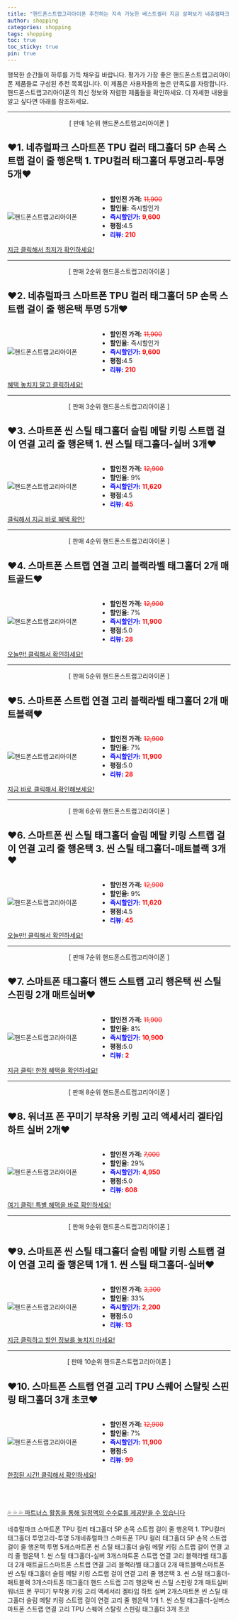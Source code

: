 ```yaml
---
title: "핸드폰스트랩고리아이폰 추천하는 지속 가능한 베스트셀러 지금 살펴보기 네츄럴파크 스마트폰 TPU 컬러 태그홀더"
author: shopping
categories: shopping
tags: shopping
toc: true
toc_sticky: true
pin: true
---
```

행복한 순간들이 하루를 가득 채우길 바랍니다. 평가가 가장 좋은 핸드폰스트랩고리아이폰 제품들로 구성된 추천 목록입니다. 이 제품은 사용자들의 높은 만족도를 자랑합니다. 핸드폰스트랩고리아이폰의 최신 정보와 저렴한 제품들을 확인하세요. 더 자세한 내용을 알고 싶다면 아래를 참조하세요.

---
<p class="toplist" style="margin: 0 auto; display: block; width: fit-content;">[ 판매 1순위 핸드폰스트랩고리아이폰 ]</p>

<h2><strong>❤️1. 네츄럴파크 스마트폰 TPU 컬러 태그홀더 5P 손목 스트랩 걸이 줄 행온택 1. TPU컬러 태그홀더 투명고리-투명 5개❤️</strong></h2>

<div style="display: flex; align-items: center;">
    <div style="flex: 0.4;">
        <img src="https://thumbnail8.coupangcdn.com/thumbnails/remote/230x230ex/image/vendor_inventory/067b/21dea7df1a605b7e41e68ff8cf73988387e23e55333a9cdc68cc36dcecc8.jpg" alt="핸드폰스트랩고리아이폰" style="max-width: 100%;">
    </div>
    <div style="flex: 0.6; margin-left: 10px;">
        <ul>
            <li><strong>할인전 가격:</strong> <del style="color: red;">11,900</del></li>
            <li><strong>할인율:</strong> 즉시할인가</li>
            <li><span style='color:blue'><strong>즉시할인가:</strong></span> <span style='color:red'><strong>9,600</strong></span></li>
            <li><strong>평점:</strong>4.5</li>
            <li><span style='color:blue'><strong>리뷰:</strong></span> <span style='color:red'><strong>210</strong></span></li>
        </ul>
    </div>
</div>
<div class="center">
    <a href="https://William4Davisa.github.io?lptag=AF9450613&subid=githubio&pageKey=7158466603&traceid=V0-153&itemId=20173498578&vendorItemId=85799062196" class="myButton">
        지금 클릭해서 최저가 확인하세요!
    </a>
</div>


---
<p class="toplist" style="margin: 0 auto; display: block; width: fit-content;">[ 판매 2순위 핸드폰스트랩고리아이폰 ]</p>

<h2><strong>❤️2. 네츄럴파크 스마트폰 TPU 컬러 태그홀더 5P 손목 스트랩 걸이 줄 행온택 투명 5개❤️</strong></h2>

<div style="display: flex; align-items: center;">
    <div style="flex: 0.4;">
        <img src="https://thumbnail10.coupangcdn.com/thumbnails/remote/230x230ex/image/vendor_inventory/c392/6fc145c1b9683b325858b2fee9d66734caf6509e5a2a9de87163a10f3ac6.jpg" alt="핸드폰스트랩고리아이폰" style="max-width: 100%;">
    </div>
    <div style="flex: 0.6; margin-left: 10px;">
        <ul>
            <li><strong>할인전 가격:</strong> <del style="color: red;">11,900</del></li>
            <li><strong>할인율:</strong> 즉시할인가</li>
            <li><span style='color:blue'><strong>즉시할인가:</strong></span> <span style='color:red'><strong>9,600</strong></span></li>
            <li><strong>평점:</strong>4.5</li>
            <li><span style='color:blue'><strong>리뷰:</strong></span> <span style='color:red'><strong>210</strong></span></li>
        </ul>
    </div>
</div>
<div class="center">
    <a href="https://William4Davisa.github.io?lptag=AF9450613&subid=githubio&pageKey=7158466603&traceid=V0-153&itemId=20878168180&vendorItemId=85799062317" class="myButton">
        혜택 놓치지 말고 클릭하세요!
    </a>
</div>


---
<p class="toplist" style="margin: 0 auto; display: block; width: fit-content;">[ 판매 3순위 핸드폰스트랩고리아이폰 ]</p>

<h2><strong>❤️3. 스마트폰 씬 스틸 태그홀더 슬림 메탈 키링 스트랩 걸이 연결 고리 줄 행온택 1. 씬 스틸 태그홀더-실버 3개❤️</strong></h2>

<div style="display: flex; align-items: center;">
    <div style="flex: 0.4;">
        <img src="https://thumbnail7.coupangcdn.com/thumbnails/remote/230x230ex/image/vendor_inventory/6e6e/4b204cd3895537d669892a17ab7b6b951d75b6c946930d03ec4ae3c18324.jpg" alt="핸드폰스트랩고리아이폰" style="max-width: 100%;">
    </div>
    <div style="flex: 0.6; margin-left: 10px;">
        <ul>
            <li><strong>할인전 가격:</strong> <del style="color: red;">12,900</del></li>
            <li><strong>할인율:</strong> 9%</li>
            <li><span style='color:blue'><strong>즉시할인가:</strong></span> <span style='color:red'><strong>11,620</strong></span></li>
            <li><strong>평점:</strong>4.5</li>
            <li><span style='color:blue'><strong>리뷰:</strong></span> <span style='color:red'><strong>45</strong></span></li>
        </ul>
    </div>
</div>
<div class="center">
    <a href="https://William4Davisa.github.io?lptag=AF9450613&subid=githubio&pageKey=7594531578&traceid=V0-153&itemId=20075975605&vendorItemId=87124693935" class="myButton">
        클릭해서 지금 바로 혜택 확인!
    </a>
</div>


---
<p class="toplist" style="margin: 0 auto; display: block; width: fit-content;">[ 판매 4순위 핸드폰스트랩고리아이폰 ]</p>

<h2><strong>❤️4. 스마트폰 스트랩 연결 고리 블랙라벨 태그홀더 2개 매트골드❤️</strong></h2>

<div style="display: flex; align-items: center;">
    <div style="flex: 0.4;">
        <img src="https://thumbnail7.coupangcdn.com/thumbnails/remote/230x230ex/image/vendor_inventory/26d3/f86a5887372310b59f09a3babac42439b183f5313d74ff85bab06f822560.jpg" alt="핸드폰스트랩고리아이폰" style="max-width: 100%;">
    </div>
    <div style="flex: 0.6; margin-left: 10px;">
        <ul>
            <li><strong>할인전 가격:</strong> <del style="color: red;">12,900</del></li>
            <li><strong>할인율:</strong> 7%</li>
            <li><span style='color:blue'><strong>즉시할인가:</strong></span> <span style='color:red'><strong>11,900</strong></span></li>
            <li><strong>평점:</strong>5.0</li>
            <li><span style='color:blue'><strong>리뷰:</strong></span> <span style='color:red'><strong>28</strong></span></li>
        </ul>
    </div>
</div>
<div class="center">
    <a href="https://William4Davisa.github.io?lptag=AF9450613&subid=githubio&pageKey=7868272523&traceid=V0-153&itemId=21487519140&vendorItemId=88541594968" class="myButton">
        오늘만! 클릭해서 확인하세요!
    </a>
</div>


---
<p class="toplist" style="margin: 0 auto; display: block; width: fit-content;">[ 판매 5순위 핸드폰스트랩고리아이폰 ]</p>

<h2><strong>❤️5. 스마트폰 스트랩 연결 고리 블랙라벨 태그홀더 2개 매트블랙❤️</strong></h2>

<div style="display: flex; align-items: center;">
    <div style="flex: 0.4;">
        <img src="https://thumbnail6.coupangcdn.com/thumbnails/remote/230x230ex/image/vendor_inventory/bc3b/de9e34c3a09eb000f2ecffb164049138e248fbd343603e0af94faf221f4e.jpg" alt="핸드폰스트랩고리아이폰" style="max-width: 100%;">
    </div>
    <div style="flex: 0.6; margin-left: 10px;">
        <ul>
            <li><strong>할인전 가격:</strong> <del style="color: red;">12,900</del></li>
            <li><strong>할인율:</strong> 7%</li>
            <li><span style='color:blue'><strong>즉시할인가:</strong></span> <span style='color:red'><strong>11,900</strong></span></li>
            <li><strong>평점:</strong>5.0</li>
            <li><span style='color:blue'><strong>리뷰:</strong></span> <span style='color:red'><strong>28</strong></span></li>
        </ul>
    </div>
</div>
<div class="center">
    <a href="https://William4Davisa.github.io?lptag=AF9450613&subid=githubio&pageKey=7868272523&traceid=V0-153&itemId=21487519137&vendorItemId=88541594967" class="myButton">
        지금 바로 클릭해서 확인해보세요!
    </a>
</div>


---
<p class="toplist" style="margin: 0 auto; display: block; width: fit-content;">[ 판매 6순위 핸드폰스트랩고리아이폰 ]</p>

<h2><strong>❤️6. 스마트폰 씬 스틸 태그홀더 슬림 메탈 키링 스트랩 걸이 연결 고리 줄 행온택 3. 씬 스틸 태그홀더-매트블랙 3개❤️</strong></h2>

<div style="display: flex; align-items: center;">
    <div style="flex: 0.4;">
        <img src="https://thumbnail7.coupangcdn.com/thumbnails/remote/230x230ex/image/vendor_inventory/675b/8f3142f1f8b498f231f9501f7191cf20a0e92655cdfc39d4bb1465a29fa9.jpg" alt="핸드폰스트랩고리아이폰" style="max-width: 100%;">
    </div>
    <div style="flex: 0.6; margin-left: 10px;">
        <ul>
            <li><strong>할인전 가격:</strong> <del style="color: red;">12,900</del></li>
            <li><strong>할인율:</strong> 9%</li>
            <li><span style='color:blue'><strong>즉시할인가:</strong></span> <span style='color:red'><strong>11,620</strong></span></li>
            <li><strong>평점:</strong>4.5</li>
            <li><span style='color:blue'><strong>리뷰:</strong></span> <span style='color:red'><strong>45</strong></span></li>
        </ul>
    </div>
</div>
<div class="center">
    <a href="https://William4Davisa.github.io?lptag=AF9450613&subid=githubio&pageKey=7594531578&traceid=V0-153&itemId=20075975604&vendorItemId=87124693943" class="myButton">
        오늘만! 클릭해서 확인하세요!
    </a>
</div>


---
<p class="toplist" style="margin: 0 auto; display: block; width: fit-content;">[ 판매 7순위 핸드폰스트랩고리아이폰 ]</p>

<h2><strong>❤️7. 스마트폰 태그홀더 핸드 스트랩 고리 행온택 씬 스틸 스핀링 2개 매트실버❤️</strong></h2>

<div style="display: flex; align-items: center;">
    <div style="flex: 0.4;">
        <img src="https://thumbnail7.coupangcdn.com/thumbnails/remote/230x230ex/image/vendor_inventory/a93f/2812fad281c100cda06fe6480dbff81a496ea9c776021c64447e787eb80e.jpg" alt="핸드폰스트랩고리아이폰" style="max-width: 100%;">
    </div>
    <div style="flex: 0.6; margin-left: 10px;">
        <ul>
            <li><strong>할인전 가격:</strong> <del style="color: red;">11,900</del></li>
            <li><strong>할인율:</strong> 8%</li>
            <li><span style='color:blue'><strong>즉시할인가:</strong></span> <span style='color:red'><strong>10,900</strong></span></li>
            <li><strong>평점:</strong>5.0</li>
            <li><span style='color:blue'><strong>리뷰:</strong></span> <span style='color:red'><strong>2</strong></span></li>
        </ul>
    </div>
</div>
<div class="center">
    <a href="https://William4Davisa.github.io?lptag=AF9450613&subid=githubio&pageKey=8156942241&traceid=V0-153&itemId=23240683450&vendorItemId=90273113369" class="myButton">
        지금 클릭! 한정 혜택을 확인하세요!
    </a>
</div>


---
<p class="toplist" style="margin: 0 auto; display: block; width: fit-content;">[ 판매 8순위 핸드폰스트랩고리아이폰 ]</p>

<h2><strong>❤️8. 워너프 폰 꾸미기 부착용 키링 고리 액세서리 겔타입 하트 실버 2개❤️</strong></h2>

<div style="display: flex; align-items: center;">
    <div style="flex: 0.4;">
        <img src="https://thumbnail6.coupangcdn.com/thumbnails/remote/230x230ex/image/retail/images/2023/05/18/15/2/1f41f9b7-4c1f-46a9-8c6f-f15f151682d0.jpg" alt="핸드폰스트랩고리아이폰" style="max-width: 100%;">
    </div>
    <div style="flex: 0.6; margin-left: 10px;">
        <ul>
            <li><strong>할인전 가격:</strong> <del style="color: red;">7,000</del></li>
            <li><strong>할인율:</strong> 29%</li>
            <li><span style='color:blue'><strong>즉시할인가:</strong></span> <span style='color:red'><strong>4,950</strong></span></li>
            <li><strong>평점:</strong>5.0</li>
            <li><span style='color:blue'><strong>리뷰:</strong></span> <span style='color:red'><strong>608</strong></span></li>
        </ul>
    </div>
</div>
<div class="center">
    <a href="https://William4Davisa.github.io?lptag=AF9450613&subid=githubio&pageKey=7342743505&traceid=V0-153&itemId=18876675527&vendorItemId=86005255343" class="myButton">
        여기 클릭! 특별 혜택을 바로 확인하세요!
    </a>
</div>


---
<p class="toplist" style="margin: 0 auto; display: block; width: fit-content;">[ 판매 9순위 핸드폰스트랩고리아이폰 ]</p>

<h2><strong>❤️9. 스마트폰 씬 스틸 태그홀더 슬림 메탈 키링 스트랩 걸이 연결 고리 줄 행온택 1개 1. 씬 스틸 태그홀더-실버❤️</strong></h2>

<div style="display: flex; align-items: center;">
    <div style="flex: 0.4;">
        <img src="https://thumbnail7.coupangcdn.com/thumbnails/remote/230x230ex/image/vendor_inventory/2171/89adabf966c957bab1f5015b180cb1bb35d65faa977222ef2d2902073732.jpg" alt="핸드폰스트랩고리아이폰" style="max-width: 100%;">
    </div>
    <div style="flex: 0.6; margin-left: 10px;">
        <ul>
            <li><strong>할인전 가격:</strong> <del style="color: red;">3,300</del></li>
            <li><strong>할인율:</strong> 33%</li>
            <li><span style='color:blue'><strong>즉시할인가:</strong></span> <span style='color:red'><strong>2,200</strong></span></li>
            <li><strong>평점:</strong>5.0</li>
            <li><span style='color:blue'><strong>리뷰:</strong></span> <span style='color:red'><strong>13</strong></span></li>
        </ul>
    </div>
</div>
<div class="center">
    <a href="https://William4Davisa.github.io?lptag=AF9450613&subid=githubio&pageKey=7584459005&traceid=V0-153&itemId=20027840003&vendorItemId=87124449856" class="myButton">
        지금 클릭하고 할인 정보를 놓치지 마세요!
    </a>
</div>


---
<p class="toplist" style="margin: 0 auto; display: block; width: fit-content;">[ 판매 10순위 핸드폰스트랩고리아이폰 ]</p>

<h2><strong>❤️10. 스마트폰 스트랩 연결 고리 TPU 스퀘어 스탈릿 스핀링 태그홀더 3개 초코❤️</strong></h2>

<div style="display: flex; align-items: center;">
    <div style="flex: 0.4;">
        <img src="https://thumbnail10.coupangcdn.com/thumbnails/remote/230x230ex/image/vendor_inventory/230c/b2c7159e7c2e59339f23f01dfc6ce01784a144224ddaa0612eb4e675d6c3.jpg" alt="핸드폰스트랩고리아이폰" style="max-width: 100%;">
    </div>
    <div style="flex: 0.6; margin-left: 10px;">
        <ul>
            <li><strong>할인전 가격:</strong> <del style="color: red;">12,900</del></li>
            <li><strong>할인율:</strong> 7%</li>
            <li><span style='color:blue'><strong>즉시할인가:</strong></span> <span style='color:red'><strong>11,900</strong></span></li>
            <li><strong>평점:</strong>5</li>
            <li><span style='color:blue'><strong>리뷰:</strong></span> <span style='color:red'><strong>99</strong></span></li>
        </ul>
    </div>
</div>
<div class="center">
    <a href="https://William4Davisa.github.io?lptag=AF9450613&subid=githubio&pageKey=8215666642&traceid=V0-153&itemId=23597254930&vendorItemId=90623088649" class="myButton">
        한정된 시간! 클릭해서 확인하세요!
    </a>
</div>

<br><br><br>[💦 💦 💦 파트너스 활동을 통해 일정액의 수수료를 제공받을 수 있습니다](https://link.coupang.com/a/bcpT2c)<br><br>네츄럴파크 스마트폰 TPU 컬러 태그홀더 5P 손목 스트랩 걸이 줄 행온택 1. TPU컬러 태그홀더 투명고리-투명 5개네츄럴파크 스마트폰 TPU 컬러 태그홀더 5P 손목 스트랩 걸이 줄 행온택 투명 5개스마트폰 씬 스틸 태그홀더 슬림 메탈 키링 스트랩 걸이 연결 고리 줄 행온택 1. 씬 스틸 태그홀더-실버 3개스마트폰 스트랩 연결 고리 블랙라벨 태그홀더 2개 매트골드스마트폰 스트랩 연결 고리 블랙라벨 태그홀더 2개 매트블랙스마트폰 씬 스틸 태그홀더 슬림 메탈 키링 스트랩 걸이 연결 고리 줄 행온택 3. 씬 스틸 태그홀더-매트블랙 3개스마트폰 태그홀더 핸드 스트랩 고리 행온택 씬 스틸 스핀링 2개 매트실버워너프 폰 꾸미기 부착용 키링 고리 액세서리 겔타입 하트 실버 2개스마트폰 씬 스틸 태그홀더 슬림 메탈 키링 스트랩 걸이 연결 고리 줄 행온택 1개 1. 씬 스틸 태그홀더-실버스마트폰 스트랩 연결 고리 TPU 스퀘어 스탈릿 스핀링 태그홀더 3개 초코